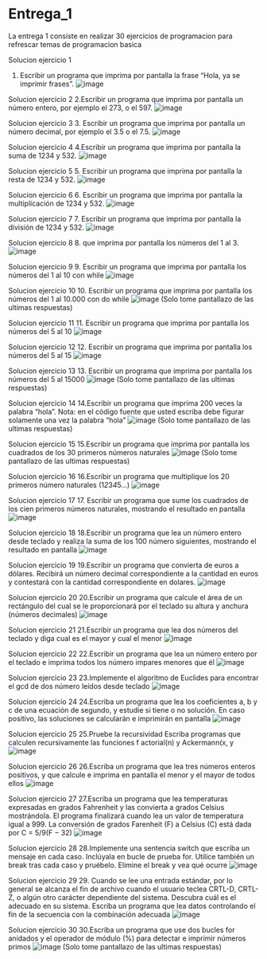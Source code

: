 # Entrega_1

La entrega 1 consiste en realizar 30 ejercicios de programacion para refrescar temas de programacion basica

Solucion ejercicio 1
1. Escribir un programa que imprima por pantalla la frase “Hola, ya se
imprimir frases”.
![image](https://github.com/user-attachments/assets/1c7f3473-44d4-4053-a247-965ca305621b)

Solucion ejercicio 2
2.Escribir un programa que imprima por pantalla un número entero, por
ejemplo el 273, o el 597.
![image](https://github.com/user-attachments/assets/d2631023-7a0f-4bf7-af51-7217d981c3b5)

Solucion ejercicio 3
3. Escribir un programa que imprima por pantalla un número decimal, por
ejemplo el 3.5 o el 7.5.
![image](https://github.com/user-attachments/assets/e24ac75e-8093-4d69-8ba4-39d0b3f146eb)

Solucion ejercicio 4
4.Escribir un programa que imprima por pantalla la suma de 1234 y 532.
![image](https://github.com/user-attachments/assets/0ab9238c-7d10-45f2-b5db-88fe057a1a0b)

Solucion ejercicio 5
5. Escribir un programa que imprima por pantalla la resta de 1234 y 532.
![image](https://github.com/user-attachments/assets/de890f0b-f5e7-46e4-8858-3b7be2057927)

Solucion ejercicio 6
6. Escribir un programa que imprima por pantalla la multiplicación de 1234
y 532.
![image](https://github.com/user-attachments/assets/43b0b715-6ffc-4228-babb-25f2adf6c9e0)

Solucion ejercicio 7
7. Escribir un programa que imprima por pantalla la división de 1234 y
532.
![image](https://github.com/user-attachments/assets/74c707b6-683d-4cab-a292-0ee62adab8e3)

Solucion ejercicio 8
8. que imprima por pantalla los números del 1 al 3.
![image](https://github.com/user-attachments/assets/40cdf78c-4ffd-4a89-824e-0fb276014c6a)

Solucion ejercicio 9
9. Escribir un programa que imprima por pantalla los números del 1 al 10 con while
![image](https://github.com/user-attachments/assets/e1551a69-eb37-4acf-9b53-3492dd32319c)

Solucion ejercicio 10
10. Escribir un programa que imprima por pantalla los números del 1 al 10.000  con do while
![image](https://github.com/user-attachments/assets/8b1d3879-a4e3-4a9a-bc52-8f753ba089fc)
(Solo tome pantallazo de las ultimas respuestas)

Solucion ejercicio 11
11. Escribir un programa que imprima por pantalla los números del 5 al 10
![image](https://github.com/user-attachments/assets/782ab9cd-3d9f-458f-a66e-869df3877584)

Solucion ejercicio 12
12. Escribir un programa que imprima por pantalla los números del 5 al 15
![image](https://github.com/user-attachments/assets/c0a2859f-69a2-4ee2-be5b-62d7d6492e41)

Solucion ejercicio 13
13. Escribir un programa que imprima por pantalla los números del 5 al 15000
![image](https://github.com/user-attachments/assets/3849690d-1975-43e7-9344-f1d01bbc3896)
(Solo tome pantallazo de las ultimas respuestas)

Solucion ejercicio 14
14.Escribir un programa que imprima 200 veces la palabra “hola”. Nota: en el
código fuente que usted escriba debe figurar solamente una vez la palabra “hola”
![image](https://github.com/user-attachments/assets/bfbe5d6f-55ec-4632-bcaf-5f3c5720f5ca)
(Solo tome pantallazo de las ultimas respuestas)

Solucion ejercicio 15
15.Escribir un programa que imprima por pantalla los cuadrados de los 30
primeros números naturales
![image](https://github.com/user-attachments/assets/93187a09-384a-4611-9ce1-722565a088ff)
(Solo tome pantallazo de las ultimas respuestas)

Solucion ejercicio 16
16.Escribir un programa que multiplique los 20 primeros número naturales
(1*2*3*4*5...)
![image](https://github.com/user-attachments/assets/59cad72a-9926-424d-89d2-37ec187f0555)

Solucion ejercicio 17
17. Escribir un programa que sume los cuadrados de los cien primeros números
naturales, mostrando el resultado en pantalla
![image](https://github.com/user-attachments/assets/b717a302-9ab1-46ac-aa1a-32450079403b)

Solucion ejercicio 18
18.Escribir un programa que lea un número entero desde teclado y realiza la
suma de los 100 número siguientes, mostrando el resultado en pantalla
![image](https://github.com/user-attachments/assets/0841cde7-9936-4d40-8a62-ac4b617ab6e5)

Solucion ejercicio 19
19.Escribir un programa que convierta de euros a dólares. Recibirá un número
decimal correspondiente a la cantidad en euros y contestará con la cantidad
correspondiente en dolares.
![image](https://github.com/user-attachments/assets/bf2e318b-78bd-449f-8317-26e749803319)

Solucion ejercicio 20
20.Escribir un programa que calcule el área de un rectángulo del cual se le
proporcionará por el teclado su altura y anchura (números decimales)
![image](https://github.com/user-attachments/assets/ed4a0724-5cf2-41af-a51d-20c3afc0ec10)

Solucion ejercicio 21
21.Escribir un programa que lea dos números del teclado y diga cual es el
mayor y cual el menor
![image](https://github.com/user-attachments/assets/81d10545-389b-4ce6-8b45-2addaa1fb3ac)

Solucion ejercicio 22
22.Escribir un programa que lea un número entero por el teclado e imprima
todos los número impares menores que él
![image](https://github.com/user-attachments/assets/5cc0f953-6977-4d67-8427-63d5226c6b48)

Solucion ejercicio 23
23.Implemente el algoritmo de Euclides para encontrar el gcd de dos número leídos
desde teclado
![image](https://github.com/user-attachments/assets/54b30ceb-016a-4def-b731-7e4ef93e5f49)

Solucion ejercicio 24
24.Escriba un programa que lea los coeficientes a, b y c de una ecuación de segundo, y
estudie si tiene o no solución. En caso positivo, las soluciones se calcularán e
imprimirán en pantalla
![image](https://github.com/user-attachments/assets/970029c4-3e56-4cb8-b694-bb127fffe2bc)

Solucion ejercicio 25
25.Pruebe la recursividad Escriba programas que calculen recursivamente las
funciones f actorial(n) y Ackermann(x, y
![image](https://github.com/user-attachments/assets/7c9a1824-2bef-43ba-ac66-2ad3842be130)

Solucion ejercicio 26
26.Escriba un programa que lea tres números enteros positivos, y que calcule e imprima
en pantalla el menor y el mayor de todos ellos
![image](https://github.com/user-attachments/assets/5677281b-0102-477c-b5e2-769dbc0950af)

Solucion ejercicio 27
27.Escriba un programa que lea temperaturas expresadas en grados Fahrenheit y las
convierta a grados Celsius mostrándola. El programa finalizará cuando lea un valor
de temperatura igual a 999. La conversión de grados Farenheit (F) a Celsius (C) está
dada por C = 5/9(F − 32)
![image](https://github.com/user-attachments/assets/0c2d9fdb-f3bd-48e0-88ec-030db112eac4)

Solucion ejercicio 28
28.Implemente una sentencia switch que escriba un mensaje en cada caso. Inclúyala en
bucle de prueba for. Utilice también un break tras cada caso y pruébelo. Elimine el
break y vea qué ocurre
![image](https://github.com/user-attachments/assets/f77810e5-8a3e-4b51-a80f-fa364f0bca12)

Solucion ejercicio 29
29. Cuando se lee una entrada estándar, por lo general se alcanza el fin de archivo
cuando el usuario teclea CRTL-D, CRTL-Z, o algún otro carácter dependiente del
sistema. Descubra cuál es el adecuado en su sistema. Escriba un programa que lea
datos controlando el fin de la secuencia con la combinación adecuada
![image](https://github.com/user-attachments/assets/3ae1ae0c-abf3-4945-b425-e7c84a60806d)

Solucion ejercicio 30
30.Escriba un programa que use dos bucles for anidados y el operador de módulo (%)
para detectar e imprimir números primos
![image](https://github.com/user-attachments/assets/8cb83141-65e8-4cf6-8f89-bbe916156750)
(Solo tome pantallazo de las ultimas respuestas)
